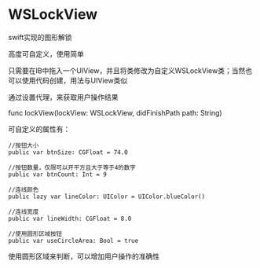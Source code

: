 # WSLockView

swift实现的图形解锁

高度可自定义，使用简单

只需要在IB中拖入一个UIView，并且将类修改为自定义WSLockView类；当然也可以使用代码创建，用法与UIView类似

通过设置代理，来获取用户操作结果

func lockView(lockView: WSLockView, didFinishPath path: String)

可自定义的属性有：

    //按钮大小
    public var btnSize: CGFloat = 74.0
    
    //按钮数量，仅限可以开平方且大于等于4的数字
    public var btnCount: Int = 9
    
    //连线颜色
    public lazy var lineColor: UIColor = UIColor.blueColor()
    
    //连线宽度
    public var lineWidth: CGFloat = 8.0
    
    //使用圆形区域按钮
    public var useCircleArea: Bool = true
    
使用圆形区域来判断，可以增加用户操作的准确性
